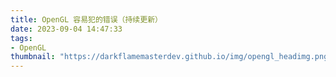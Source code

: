 ```yaml
---
title: OpenGL 容易犯的错误（持续更新）
date: 2023-09-04 14:47:33
tags:
- OpenGL
thumbnail: "https://darkflamemasterdev.github.io/img/opengl_headimg.png"
---
```

